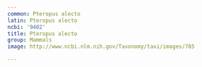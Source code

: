 ```yaml
---
common: Pteropus alecto
latin: Pteropus alecto
ncbi: '9402'
title: Pteropus alecto
group: Mammals
image: http://www.ncbi.nlm.nih.gov/Taxonomy/taxi/images/785

---
```

